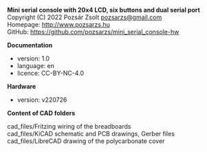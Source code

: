 **Mini serial console with 20x4 LCD, six buttons and dual serial port**  
Copyright (C) 2022 Pozsár Zsolt <pozsarzs@gmail.com>  
Homepage: <http://www.pozsarzs.hu>  
GitHub: <https://github.com/pozsarzs/mini_serial_console-hw>

**Documentation**

- version:             1.0
- language:            en
- licence:             CC-BY-NC-4.0

**Hardware**

 - version:            v220726

**Content of CAD folders**

cad_files/Fritzing      wiring of the breadboards  
cad_files/KiCAD         schematic and PCB drawings, Gerber files  
cad_files/LibreCAD      drawing of the polycarbonate cover  
